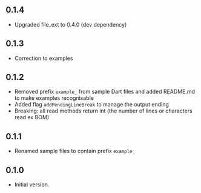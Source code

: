 ## 0.1.4

- Upgraded file_ext to 0.4.0 (dev dependency)

## 0.1.3

- Correction to examples

## 0.1.2

- Removed prefix `example_` from sample Dart files and added README.md to make examples recognisable
- Added flag `addPendingLineBreak` to manage the output ending
- Breaking: all read methods return int (the number of lines or characters read ex BOM)

## 0.1.1

- Renamed sample files to contain prefix `example_`

## 0.1.0

- Initial version.
